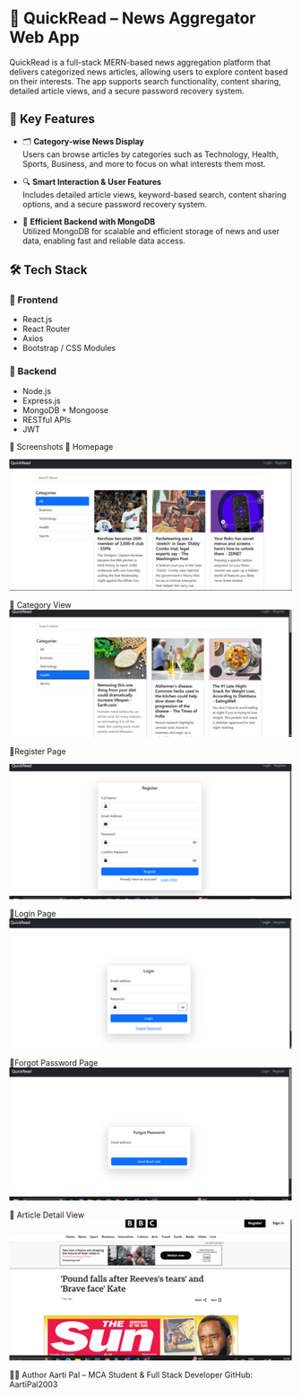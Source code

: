 # 📰 QuickRead – News Aggregator Web App

QuickRead is a full-stack MERN-based news aggregation platform that delivers categorized news articles, allowing users to explore content based on their interests. The app supports search functionality, content sharing, detailed article views, and a secure password recovery system.

## 🚀 Key Features

- 🗂️ **Category-wise News Display**  
  Users can browse articles by categories such as Technology, Health, Sports, Business, and more to focus on what interests them most.

- 🔍 **Smart Interaction & User Features**  
  Includes detailed article views, keyword-based search, content sharing options, and a secure password recovery system.

- 💾 **Efficient Backend with MongoDB**  
  Utilized MongoDB for scalable and efficient storage of news and user data, enabling fast and reliable data access.

## 🛠 Tech Stack

### 🔹 Frontend
- React.js  
- React Router  
- Axios  
- Bootstrap / CSS Modules  

### 🔹 Backend
- Node.js  
- Express.js  
- MongoDB + Mongoose  
- RESTful APIs  
- JWT  

📸 Screenshots
🔹 Homepage

![alt text](image.png)

🔹 Category View
![alt text](image-1.png)

🔹Register Page

![alt text](image-2.png)

🔹Login  Page
![alt text](image-3.png)

🔹Forgot Password  Page
![alt text](image-4.png)


🔹 Article Detail View
![alt text](image-5.png)

🙋‍♀️ Author
Aarti Pal – MCA Student & Full Stack Developer
GitHub: AartiPal2003